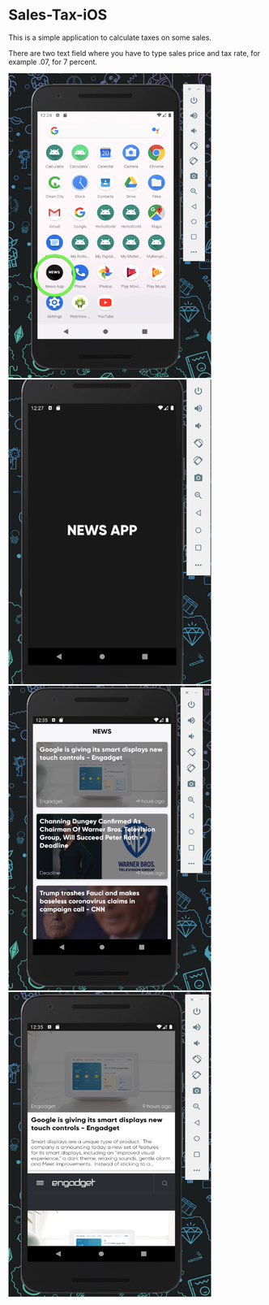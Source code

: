 # Sales-Tax-iOS

This is a simple application to calculate taxes on some sales.

There are two text field where you have to type sales price and tax rate, for example .07, for 7 percent.

<img src="https://github.com/karybekov22/News-App/blob/master/Screenshots/Icon%20Screen.png" width="400" height="600">      <img src="https://github.com/karybekov22/News-App/blob/master/Screenshots/Splash%20Screen%20Screenshot.png" width="400" height="600">
<img src="https://github.com/karybekov22/News-App/blob/master/Screenshots/Main%20Screen.png" width="400" height="600">
<img src="https://github.com/karybekov22/News-App/blob/master/Screenshots/Detailed%20Screen.png" width="400" height="600">
